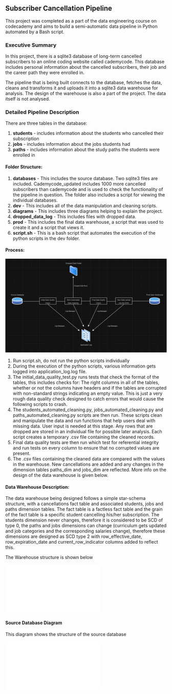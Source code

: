 ## Subscriber Cancellation Pipeline

This project was completed as a part of the data engineering course on codecademy and aims to build a semi-automatic data pipeline in Python automated by a Bash script. 

### Executive Summary

In this project, there is a sqlite3 database of long-term cancelled subscribers to an online coding website called cademycode. This database includes personal information about the cancelled subscribers, their job and the career path they were enrolled in. 

The pipeline that is being built connects to the database, fetches the data, cleans and transforms it and uploads it into a sqlite3 data warehouse for analysis. The design of the warehouse is also a part of the project. The data itself is not analysed. 

### Detailed Pipeline Description

There are three tables in the database:

1. **students** - includes information about the students who cancelled their subscription
2. **jobs** - includes information about the jobs students had
3. **paths** - includes information about the study paths the students were enrolled in 

#### Folder Structure:

1. **databases** - This includes the source database. Two sqlite3 files are included. Cademycode_updated includes 1000 more cancelled subscribers than cademycode and is used to check the functionality of the pipeline in question. The folder also includes a script for viewing the individual databases. 
2. **dev** - This includes all of the data manipulation and cleaning scripts. 
3. **diagrams** - This includes three diagrams helping to explain the project.
4. **dropped_data_log** - This includes files with dropped data. 
5. **prod** - This includes the final data warehouse, a script that was used to create it and a script that views it.
6. **script.sh** - This is a bash script that automates the execution of the python scripts in the dev folder. 

#### Process:

![Alt text](diagrams/Pipeline_Diagram.PNG)

1. Run script.sh, do not run the python scripts individually 
2. During the execution of the python scripts, various information gets logged into application_log.log file.
3. The initial_data_quality_test.py runs tests that check the format of the tables, this includes checks for: The right columns in all of the tables, whether or not the columns have headers and if the tables are corrupted with non-standard strings indicating an empty value. This is just a very rough data quality check designed to catch errors that would cause the following scripts to crash. 
4. The students_automated_cleaning.py, jobs_automated_cleaning.py and paths_automated_cleaning.py scripts are then run. These scripts clean and manipulate the data and run functions that help users deal with missing data. User input is needed at this stage. Any rows that are dropped are stored in an individual file for possible later analysis. Each script creates a temporary .csv file containing the cleaned records. 
5. Final data quality tests are then run which test for referential integrity and run tests on every column to ensure that no corrupted values are present. 
6. The .csv files containing the cleaned data are compared with the values in the warehouse. New cancellations are added and any changes in the dimension tables paths_dim and jobs_dim are reflected. More info on the design of the data warehouse is given below. 

#### Data Warehouse Description:

The data warehouse being designed follows a simple star-schema structure, with a cancellations fact table and associated students, jobs and paths dimension tables. The fact table is a factless fact table and the grain of the fact table is a specific student cancelling his/her subscription.
The students dimension never changes, therefore it is considered to be SCD of type 0, the paths and jobs dimensions can change (curriculum gets updated and job categories and the corresponding salaries change), therefore these dimensions are designed as SCD type 2 with row_effective_date, row_expiration_date and current_row_indicator columns added to reflect this. 

The Warehouse structure is shown below

![Link Text](diagrams/Data_Warehouse_Diagram.pdf)

#### Source Database Diagram

This diagram shows the structure of the source database

![Link Text](diagrams/Database_Diagram.pdf)